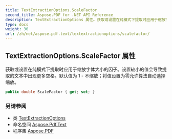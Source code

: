 ```yaml
---
title: TextExtractionOptions.ScaleFactor
second_title: Aspose.PDF for .NET API Reference
description: TextExtractionOptions 属性。获取或设置在纯模式下提取时应用于缩放字体大小的因子。设置较小的值会导致提取的文本中出现更多空格。默认值为 1 - 不缩放；将值设置为零允许算法自动选择缩放。
type: docs
weight: 30
url: /zh/net/aspose.pdf.text/textextractionoptions/scalefactor/
---
```

## TextExtractionOptions.ScaleFactor 属性

获取或设置在纯模式下提取时应用于缩放字体大小的因子。设置较小的值会导致提取的文本中出现更多空格。默认值为 1 - 不缩放；将值设置为零允许算法自动选择缩放。

```csharp
public double ScaleFactor { get; set; }
```

### 另请参阅

* 类 [TextExtractionOptions](../)
* 命名空间 [Aspose.Pdf.Text](../../../aspose.pdf.text/)
* 程序集 [Aspose.PDF](../../../)